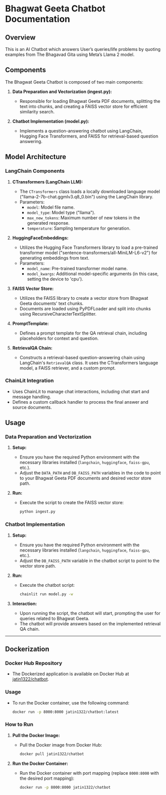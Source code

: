 # Bhagwat Geeta Chatbot Documentation

## Overview

This is an AI Chatbot which answers User’s queries/life problems by quoting examples
from The Bhagavad Gita using Meta’s Llama 2 model.

## Components

The Bhagwat Geeta Chatbot is composed of two main components:

1. **Data Preparation and Vectorization (ingest.py):**
   - Responsible for loading Bhagwat Geeta PDF documents, splitting the text into chunks, and creating a FAISS vector store for efficient similarity search.

2. **Chatbot Implementation (model.py):**
   - Implements a question-answering chatbot using LangChain, Hugging Face Transformers, and FAISS for retrieval-based question answering.

## Model Architecture

### LangChain Components

1. **CTransformers (LangChain LLM):**
   - The `CTransformers` class loads a locally downloaded language model ("llama-2-7b-chat.ggmlv3.q8_0.bin") using the LangChain library.
   - Parameters:
     - `model`: Model file name.
     - `model_type`: Model type ("llama").
     - `max_new_tokens`: Maximum number of new tokens in the generated response.
     - `temperature`: Sampling temperature for generation.

2. **HuggingFaceEmbeddings:**
   - Utilizes the Hugging Face Transformers library to load a pre-trained transformer model ("sentence-transformers/all-MiniLM-L6-v2") for generating embeddings from text.
   - Parameters:
     - `model_name`: Pre-trained transformer model name.
     - `model_kwargs`: Additional model-specific arguments (in this case, setting the device to 'cpu').

3. **FAISS Vector Store:**
   - Utilizes the FAISS library to create a vector store from Bhagwat Geeta documents' text chunks.
   - Documents are loaded using PyPDFLoader and split into chunks using RecursiveCharacterTextSplitter.

4. **PromptTemplate:**
   - Defines a prompt template for the QA retrieval chain, including placeholders for context and question.

5. **RetrievalQA Chain:**
   - Constructs a retrieval-based question-answering chain using LangChain's `RetrievalQA` class. It uses the CTransformers language model, a FAISS retriever, and a custom prompt.

### ChainLit Integration

- Uses ChainLit to manage chat interactions, including chat start and message handling.
- Defines a custom callback handler to process the final answer and source documents.

## Usage

### Data Preparation and Vectorization

1. **Setup:**
   - Ensure you have the required Python environment with the necessary libraries installed (`langchain`, `huggingface`, `faiss-gpu`, etc.).
   - Adjust the `DATA_PATH` and `DB_FAISS_PATH` variables in the code to point to your Bhagwat Geeta PDF documents and desired vector store path.

2. **Run:**
   - Execute the script to create the FAISS vector store:

     ```bash
     python ingest.py
     ```

### Chatbot Implementation

1. **Setup:**
   - Ensure you have the required Python environment with the necessary libraries installed (`langchain`, `huggingface`, `faiss-gpu`, etc.).
   - Adjust the `DB_FAISS_PATH` variable in the chatbot script to point to the vector store path.

2. **Run:**
   - Execute the chatbot script:

     ```bash
     chainlit run model.py -w
     ```

3. **Interaction:**
   - Upon running the script, the chatbot will start, prompting the user for queries related to Bhagwat Geeta.
   - The chatbot will provide answers based on the implemented retrieval QA chain.

---


## Dockerization

### Docker Hub Repository

- The Dockerized application is available on Docker Hub at [jatin1322/chatbot](https://hub.docker.com/repository/docker/jatin1322/chatbot/general).

### Usage

- To run the Docker container, use the following command:

  ```bash
  docker run -p 8000:8000 jatin1322/chatbot:latest


### How to Run

1. **Pull the Docker Image:**
   - Pull the Docker image from Docker Hub:

     ```bash
     docker pull jatin1322/chatbot
     ```

2. **Run the Docker Container:**
   - Run the Docker container with port mapping (replace `8000:8000` with the desired port mapping):

     ```bash
     docker run -p 8000:8000 jatin1322/chatbot
     ```


